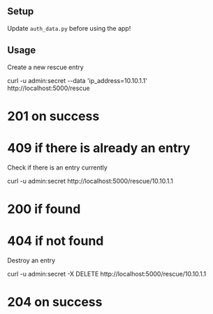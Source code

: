 ## Setup

Update `auth_data.py` before using the app!


## Usage

Create a new rescue entry

  curl -u admin:secret --data 'ip_address=10.10.1.1' http://localhost:5000/rescue
  # 201 on success
  # 409 if there is already an entry

Check if there is an entry currently

  curl -u admin:secret http://localhost:5000/rescue/10.10.1.1
  # 200 if found
  # 404 if not found

Destroy an entry

  curl -u admin:secret -X DELETE http://localhost:5000/rescue/10.10.1.1
  # 204 on success

